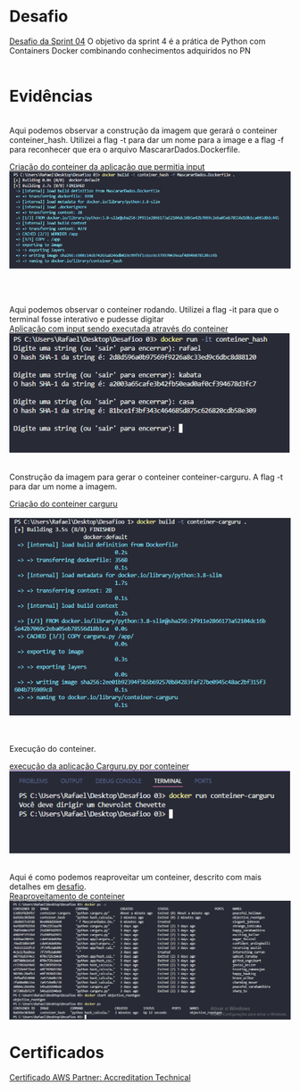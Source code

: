 # Desafio
[Desafio da Sprint 04](https://github.com/rafaelkabata/ProgramaBolsasPB/tree/main/Sprint%204/Desafio)
O objetivo da sprint 4 é a prática de Python com Containers Docker combinando conhecimentos adquiridos no PN
<br/>
<br/>
</div>

# Evidências 
<br/>
Aqui podemos observar a construção da imagem que gerará o conteiner conteiner_hash. Utilizei a flag -t para dar um nome para a image e a flag -f para reconhecer que era o arquivo MascararDados.Dockerfile. <br/>

[Criação do conteiner da aplicação que permitia input](https://github.com/rafaelkabata/ProgramaBolsasPB/blob/main/Sprint%204/evidencias/Criacao_imagem_hash.png)
![Diagrama](./evidencias/Criacao_imagem_hash.png) 

<br/><br/>

Aqui podemos observar o conteiner rodando. Utilizei a flag -it para que o terminal fosse interativo e pudesse digitar <br/>
[Aplicação com input sendo executada através do conteiner](https://github.com/rafaelkabata/ProgramaBolsasPB/blob/main/Sprint%204/evidencias/hash_executado.png)<br/>
![Diagrama](./evidencias/hash_executado.png)
<br/>
<br/>

Construção da imagem para gerar o conteiner conteiner-carguru. A flag -t para dar um nome a imagem. <br/>

[Criação do conteiner carguru](https://github.com/rafaelkabata/ProgramaBolsasPB/blob/main/Sprint%204/evidencias/Criacao-conteiner-carguru.png) <br/> <br/>
![Diagrama](./evidencias/Criacao-conteiner-carguru.png)

<br/>
<br/>
Execução do conteiner. <br/>

[execução da aplicação Carguru.py por conteiner](https://github.com/rafaelkabata/ProgramaBolsasPB/blob/main/Sprint%204/evidencias/carguru_executado.png)<br/>
![Diagrama](./evidencias/carguru_executado.png)
<br/>
<br/>

Aqui é como podemos reaproveitar um conteiner, descrito com mais detalhes em [desafio](https://github.com/rafaelkabata/ProgramaBolsasPB/tree/main/Sprint%204/Desafio).
<br/>
[Reaproveitamento de conteiner](https://github.com/rafaelkabata/ProgramaBolsasPB/blob/main/Sprint%204/evidencias/reaproveitar-conteiner.png) <br/>
![Diagrama](./evidencias/reaproveitar-conteiner.png)


</div>

# Certificados

[Certificado AWS Partner: Accreditation Technical](https://github.com/rafaelkabata/ProgramaBolsasPB/blob/main/Sprint%204/certificados/Rafael_Kabata%2013246_3_5266074_1714763432_AWS%20Course%20Completion%20Certificate.pdf)
